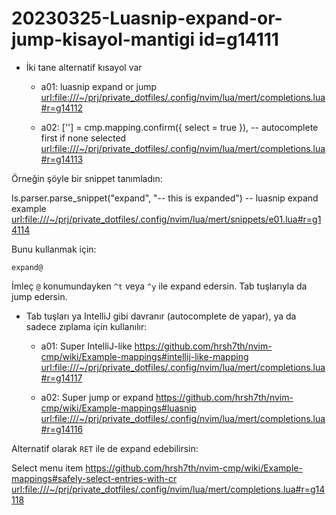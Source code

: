 
# 20230325-Luasnip-expand-or-jump-kisayol-mantigi id=g14111

- İki tane alternatif kısayol var

  - a01: <c-y> luasnip expand or jump <url:file:///~/prj/private_dotfiles/.config/nvim/lua/mert/completions.lua#r=g14112>

  - a02: ['<C-t>'] = cmp.mapping.confirm({ select = true }),  -- autocomplete first if none selected <url:file:///~/prj/private_dotfiles/.config/nvim/lua/mert/completions.lua#r=g14113>

Örneğin şöyle bir snippet tanımladın:

  ls.parser.parse_snippet("expand", "-- this is expanded") -- luasnip expand example <url:file:///~/prj/private_dotfiles/.config/nvim/lua/mert/snippets/e01.lua#r=g14114>

Bunu kullanmak için:

```
expand@
```

İmleç `@` konumundayken `^t` veya `^y` ile expand edersin. Tab tuşlarıyla da jump edersin.

- Tab tuşları ya IntelliJ gibi davranır (autocomplete de yapar), ya da sadece zıplama için kullanılır:

  - a01: Super <Tab> IntelliJ-like https://github.com/hrsh7th/nvim-cmp/wiki/Example-mappings#intellij-like-mapping <url:file:///~/prj/private_dotfiles/.config/nvim/lua/mert/completions.lua#r=g14117>

  - a02: Super <Tab> jump or expand https://github.com/hrsh7th/nvim-cmp/wiki/Example-mappings#luasnip <url:file:///~/prj/private_dotfiles/.config/nvim/lua/mert/completions.lua#r=g14116>

Alternatif olarak `RET` ile de expand edebilirsin:

  <CR> Select menu item https://github.com/hrsh7th/nvim-cmp/wiki/Example-mappings#safely-select-entries-with-cr <url:file:///~/prj/private_dotfiles/.config/nvim/lua/mert/completions.lua#r=g14118>


